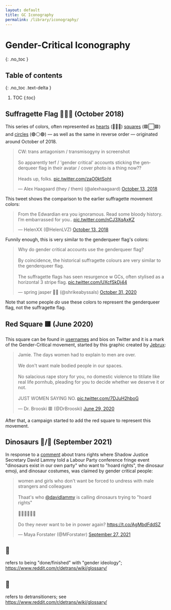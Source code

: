 ```yaml
---
layout: default
title: GC Iconography
permalink: /library/iconography/
---
```


# Gender-Critical Iconography
{: .no_toc }

## Table of contents
{: .no_toc .text-delta }

1. TOC
{:toc}

## Suffragette Flag 💜🤍💚 (October 2018)

This series of colors, often represented as [hearts](https://twitter.com/search?q=%F0%9F%92%9C%F0%9F%A4%8D%F0%9F%92%9A&src=typed_query&f=user) (💜🤍💚) [squares](https://twitter.com/search?q=%F0%9F%9F%AA%E2%AC%9C%F0%9F%9F%A9&src=typed_query&f=user) (🟪⬜🟩) and [circles](https://twitter.com/search?q=%F0%9F%9F%A3%E2%9A%AA%F0%9F%9F%A2&src=typed_query&f=user) (🟣⚪🟢) — as well as the same in reverse order — originated around
October of 2018.

<blockquote class="twitter-tweet" data-dnt="true"><p lang="en" dir="ltr">CW: trans antagonism / transmisogyny in screenshot<br><br>So apparently terf / &#39;gender critical&#39; accounts sticking the genderqueer flag in their avatar / cover photo is a thing now??<br><br>Heads up, folks. <a href="https://t.co/zaO0ktSoht">pic.twitter.com/zaO0ktSoht</a></p>&mdash; Alex Haagaard (they / them) (@alexhaagaard) <a href="https://twitter.com/alexhaagaard/status/1051170053843050497?ref_src=twsrc%5Etfw">October 13, 2018</a></blockquote> <script async src="https://platform.twitter.com/widgets.js" charset="utf-8"></script>

This tweet shows the comparison to the earlier suffragette movement colors:

<blockquote class="twitter-tweet" data-dnt="true"><p lang="en" dir="ltr">From the Edwardian era you ignoramous. Read some bloody history. I’m embarrassed for you.. <a href="https://t.co/nCJ3XqAxKZ">pic.twitter.com/nCJ3XqAxKZ</a></p>&mdash; HelenXX (@HelenLVZ) <a href="https://twitter.com/HelenLVZ/status/1051196443069952000?ref_src=twsrc%5Etfw">October 13, 2018</a></blockquote> <script async src="https://platform.twitter.com/widgets.js" charset="utf-8"></script>

Funnily enough, this is very similar to the genderqueer flag's colors:

<blockquote class="twitter-tweet" data-dnt="true"><p lang="en" dir="ltr">Why do gender critical accounts use the genderqueer flag?<br><br>By coincidence, the historical suffragette colours are very similar to the genderqueer flag.<br><br>The suffragette flags has seen resurgence w GCs, often stylised as a horizontal 3 stripe flag. <a href="https://t.co/UXcfSkDj44">pic.twitter.com/UXcfSkDj44</a></p>&mdash; spring jasper 🌱🌼 (@shrikeabyssals) <a href="https://twitter.com/shrikeabyssals/status/1322629078285979650?ref_src=twsrc%5Etfw">October 31, 2020</a></blockquote> <script async src="https://platform.twitter.com/widgets.js" charset="utf-8"></script>

Note that some people *do* use these colors to represent the genderqueer flag, not the suffragette flag.

## Red Square 🟥 (June 2020)

This square can be found in [usernames](https://twitter.com/search?q=%F0%9F%9F%A5&src=typed_query&f=user) and bios on Twitter and it
is a mark of the Gender-Critical movement, started by this graphic created by [Jebrux](https://twitter.com/slomopomo):

<blockquote class="twitter-tweet" data-conversation="none" data-dnt="true"><p lang="en" dir="ltr">Jamie. The days women had to explain to men are over.<br><br>We don&#39;t want male bodied people in our spaces.<br><br>No salacious rape story for you, no domestic violence to titilate like real life pornhub, pleading for you to decide whether we deserve it or not.<br><br>JUST WOMEN SAYING NO. <a href="https://t.co/7DJuH2hboG">pic.twitter.com/7DJuH2hboG</a></p>&mdash; Dr. Brooski 🟥 (@DrBrooski) <a href="https://twitter.com/DrBrooski/status/1277511382141935616?ref_src=twsrc%5Etfw">June 29, 2020</a></blockquote> <script async src="https://platform.twitter.com/widgets.js" charset="utf-8"></script>

After that, a campaign started to add the red square to represent this movement.

## Dinosaurs 🦕/🦖 (September 2021)

In response to a [comment](https://labourlist.org/2021/09/anti-trans-members-are-dinosaurs-who-want-to-hoard-rights-says-lammy/) about trans rights where Shadow Justice Secretary David Lammy told a Labour Party conference fringe event "dinosaurs exist in our own party" who want to "hoard rights", the dinosaur emoji, and dinosaur costumes, was claimed by gender critical people:

<blockquote class="twitter-tweet" data-dnt="true"><p lang="en" dir="ltr">women and girls who don&#39;t want be forced to undress with male strangers and colleagues <br><br>Thaat&#39;s who <a href="https://twitter.com/DavidLammy?ref_src=twsrc%5Etfw">@davidlammy</a> is calling dinosaurs trying to &quot;hoard rights&quot;<br><br>🤦‍♀️🤦‍♀️🤦‍♀️<br><br>Do they never want to be in power again? <a href="https://t.co/AgMbdFddSZ">https://t.co/AgMbdFddSZ</a></p>&mdash; Maya Forstater (@MForstater) <a href="https://twitter.com/MForstater/status/1442542076093247488?ref_src=twsrc%5Etfw">September 27, 2021</a></blockquote> <script async src="https://platform.twitter.com/widgets.js" charset="utf-8"></script>

## 🏁 
refers to being "done/finished" with "gender ideology"; https://www.reddit.com/r/detrans/wiki/glossary/

## 🦎
refers to detransitioners; see https://www.reddit.com/r/detrans/wiki/glossary/
